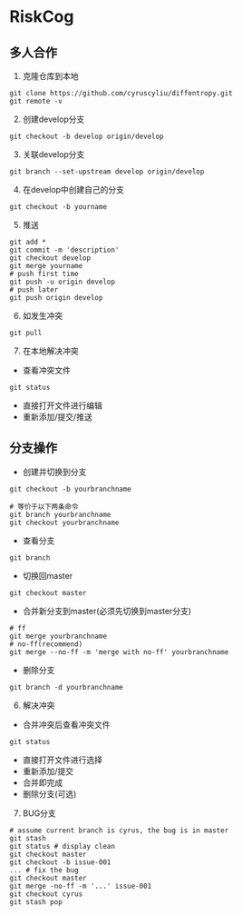 # RiskCog 

## 多人合作
1. 克隆仓库到本地
```
git clone https://github.com/cyruscyliu/diffentropy.git
git remote -v
```
2. 创建develop分支
```
git checkout -b develop origin/develop
```
3. 关联develop分支
```
git branch --set-upstream develop origin/develop
```
4. 在develop中创建自己的分支
```
git checkout -b yourname
```
5. 推送 
```
git add *
git commit -m 'description'
git checkout develop
git merge yourname
# push first time
git push -u origin develop
# push later
git push origin develop
```
6. 如发生冲突
```
git pull
```
7. 在本地解决冲突
+ 查看冲突文件
```
git status
```
+ 直接打开文件进行编辑
+ 重新添加/提交/推送

## 分支操作
+ 创建并切换到分支
```
git checkout -b yourbranchname

# 等价于以下两条命令
git branch yourbranchname
git checkout yourbranchname
```
+ 查看分支
```
git branch
```
+ 切换回master
```
git checkout master
```
+ 合并新分支到master(必须先切换到master分支)
```
# ff
git merge yourbranchname
# no-ff(recommend)
git merge --no-ff -m 'merge with no-ff' yourbranchname
```
+ 删除分支
```
git branch -d yourbranchname
```
6. 解决冲突
+ 合并冲突后查看冲突文件
```
git status
```
+ 直接打开文件进行选择
+ 重新添加/提交
+ 合并即完成
+ 删除分支(可选)
7. BUG分支
```
# assume current branch is cyrus, the bug is in master
git stash
git status # display clean
git checkout master
git checkout -b issue-001
... # fix the bug
git checkout master
git merge -no-ff -m '...' issue-001
git checkout cyrus
git stash pop
```
